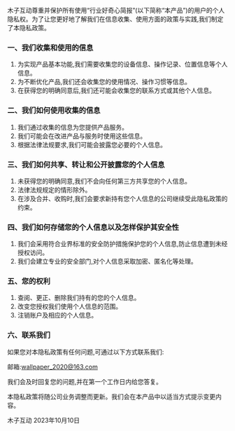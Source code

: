 木子互动尊重并保护所有使用“行业好奇心简报”(以下简称“本产品”)的用户的个人隐私权。为了让您更好地了解我们在信息收集、使用方面的政策与实践,我们制定了本隐私政策。

### 一、我们收集和使用的信息

1. 为实现产品基本功能,我们需要收集您的设备信息、操作记录、位置信息等个人信息。
2. 为不断优化产品,我们还会收集您的使用情况、操作习惯等信息。
3. 在获得您的明确同意后,我们还可能会收集您的联系方式或其他个人信息。

### 二、我们如何使用收集的信息

1. 我们通过收集的信息为您提供产品服务。
2. 我们可能会在改进产品与服务时使用这些信息。
3. 根据法律法规要求,我们可能会披露您必要的个人信息。

### 三、我们如何共享、转让和公开披露您的个人信息

1. 未获得您的明确同意,我们不会向任何第三方共享您的个人信息。
2. 法律法规规定的情形除外。
3. 在涉及合并、收购时,我们会要求新持有您个人信息的公司继续受此隐私政策的约束。

### 四、我们如何存储您的个人信息以及怎样保护其安全性

1. 我们会采用符合业界标准的安全防护措施保护您的个人信息,防止信息遭到未经授权访问。
2. 我们会建立专业的安全部门,对个人信息采取加密、匿名化等处理。

### 五、您的权利

1. 查阅、更正、删除我们持有的您的个人信息。
2. 改变您授权我们使用个人信息的范围。
3. 注销账户及相应的个人信息。

### 六、联系我们

如果您对本隐私政策有任何问题,可通过以下方式联系我们:

邮箱:wallpaper_2020@163.com

我们会及时回复您的问题,并在第一个工作日内给您答复。

本隐私政策将随公司业务调整而更新。我们会在本产品中以适当方式提示变更内容。

木子互动
2023年10月10日
